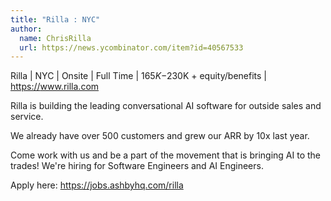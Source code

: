 ```yaml
---
title: "Rilla : NYC"
author:
  name: ChrisRilla
  url: https://news.ycombinator.com/item?id=40567533
---
```

Rilla | NYC | Onsite | Full Time | $165K-$230K + equity&#x2F;benefits | <a href="https:&#x2F;&#x2F;www.rilla.com" rel="nofollow">https:&#x2F;&#x2F;www.rilla.com</a>

Rilla is building the leading conversational AI software for outside sales and service.

We already have over 500 customers and grew our ARR by 10x last year.

Come work with us and be a part of the movement that is bringing AI to the trades! We&#x27;re hiring for Software Engineers and AI Engineers.

Apply here: <a href="https:&#x2F;&#x2F;jobs.ashbyhq.com&#x2F;rilla">https:&#x2F;&#x2F;jobs.ashbyhq.com&#x2F;rilla</a>
